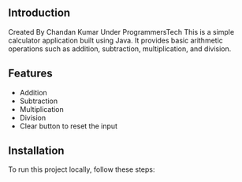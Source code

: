 ## Introduction
Created By Chandan Kumar Under ProgrammersTech
This is a simple calculator application built using Java. It provides basic arithmetic operations such as addition, subtraction, multiplication, and division.

## Features
- Addition
- Subtraction
- Multiplication
- Division
- Clear button to reset the input

## Installation
To run this project locally, follow these steps: